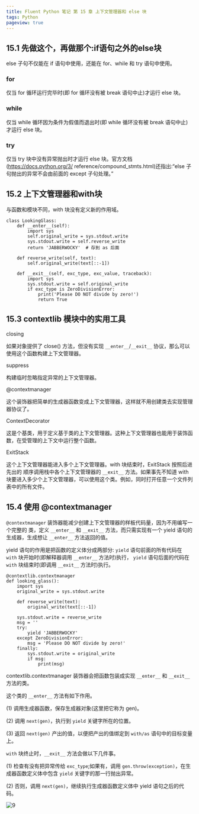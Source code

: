 ```yaml
---
title: Fluent Python 笔记 第 15 章 上下文管理器和 else 块
tags: Python
pageview: true
---
```


## 15.1 先做这个，再做那个:if语句之外的else块

else 子句不仅能在 if 语句中使用，还能在 for、while 和 try 语句中使用。

### for
仅当 for 循环运行完毕时(即 for 循环没有被 break 语句中止)才运行 else 块。

### while
仅当 while 循环因为条件为假值而退出时(即 while 循环没有被 break 语句中止)才运行 else 块。

### try
仅当 try 块中没有异常抛出时才运行 else 块。官方文档(https://docs.python.org/3/ reference/compound_stmts.html)还指出:“else 子句抛出的异常不会由前面的 except 子句处理。”

## 15.2 上下文管理器和with块
与函数和模块不同，with 块没有定义新的作用域。
```
class LookingGlass:
    def __enter__(self):
        import sys
        self.original_write = sys.stdout.write
        sys.stdout.write = self.reverse_write
        return 'JABBERWOCKY'  # 存到 as 后面

    def reverse_write(self, text):
        self.original_write(text[::-1])

    def __exit__(self, exc_type, exc_value, traceback):
        import sys
        sys.stdout.write = self.original_write
        if exc_type is ZeroDivisionError:
            print('Please DO NOT divide by zero!')
            return True
```

## 15.3 contextlib 模块中的实用工具


closing

如果对象提供了 close() 方法，但没有实现 `__enter__`/`__exit__` 协议，那么可以使用这个函数构建上下文管理器。

suppress

构建临时忽略指定异常的上下文管理器。

@contextmanager

这个装饰器把简单的生成器函数变成上下文管理器，这样就不用创建类去实现管理器协议了。

ContextDecorator

这是个基类，用于定义基于类的上下文管理器。这种上下文管理器也能用于装饰函数，在受管理的上下文中运行整个函数。

ExitStack

这个上下文管理器能进入多个上下文管理器。with 块结束时，ExitStack 按照后进先出的 顺序调用栈中各个上下文管理器的 `__exit__` 方法。如果事先不知道 with 块要进入多少个上下文管理器，可以使用这个类。例如，同时打开任意一个文件列表中的所有文件。

## 15.4 使用 @contextmanager
`@contextmanager` 装饰器能减少创建上下文管理器的样板代码量，因为不用编写一个完整的 类，定义 `__enter__` 和 `__exit__` 方法，而只需实现有一个 yield 语句的生成器，生成想让 `__enter__` 方法返回的值。

yield 语句的作用是把函数的定义体分成两部分: `yield` 语句前面的所有代码在 `with` 块开始时(即解释器调用 `__enter__` 方法时)执行， `yield` 语句后面的代码在 `with` 块结束时(即调用 `__exit__` 方法时)执行。

```
@contextlib.contextmanager
def looking_glass():
    import sys
    original_write = sys.stdout.write

    def reverse_write(text):
        original_write(text[::-1])

    sys.stdout.write = reverse_write
    msg = ''
    try:
        yield 'JABBERWOCKY'
    except ZeroDivisionError:
        msg = 'Please DO NOT divide by zero!'
    finally:
        sys.stdout.write = original_write
        if msg:
            print(msg)
```
contextlib.contextmanager 装饰器会把函数包装成实现 `__enter__` 和 `__exit__` 方法的类。

这个类的 `__enter__` 方法有如下作用。

(1) 调用生成器函数，保存生成器对象(这里把它称为 gen)。

(2) 调用 `next(gen)`，执行到 `yield` 关键字所在的位置。

(3) 返回 `next(gen)` 产出的值，以便把产出的值绑定到 `with/as` 语句中的目标变量上。

`with` 块终止时，`__exit__` 方法会做以下几件事。

(1) 检查有没有把异常传给 `exc_type`;如果有，调用 `gen.throw(exception)`，在生成器函数定义体中包含 `yield` 关键字的那一行抛出异常。

(2) 否则，调用 `next(gen)`，继续执行生成器函数定义体中 yield 语句之后的代码。







![9](https://github.com/zhangchaosd/superchao/raw/master/_posts/assets/20230212/9.png)
